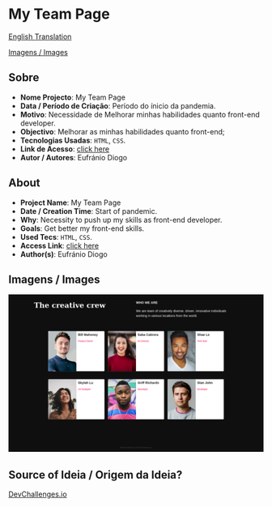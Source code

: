 # My Team Page


[English Translation](#english)

[Imagens / Images](#images)

## Sobre

- **Nome Projecto**: My Team Page
- **Data / Período de Criação**: Período do ínicio da pandemia.
- **Motivo**: Necessidade de Melhorar minhas habilidades quanto front-end developer.
- **Objectivo**: Melhorar as minhas habilidades quanto front-end;
- **Tecnologias Usadas**: `HTML`, `CSS`.
- **Link de Acesso**: [click here](https://eufraniodiogo.github.io/my-team-page)
- **Autor / Autores**: Eufránio Diogo



<h2 id="english">About</h2>

- **Project Name**: My Team Page
- **Date / Creation Time**: Start of pandemic.
- **Why**: Necessity to push up my skills as front-end developer.
- **Goals**: Get better my front-end skills.
- **Used Tecs**: `HTML`, `CSS`.
- **Access Link**: [click here](https://eufraniodiogo.github.io/my-team-page)
- **Author(s)**: Eufránio Diogo

<h2 id="images">Imagens / Images</h2>

![cheease cake result page image](IMAGES/Screenshot%202021-08-10%20at%2001-19-00%20My%20team%20page.png)

## Source of Ideia / Origem da Ideia?
[DevChallenges.io](https://devchallenges.io)
